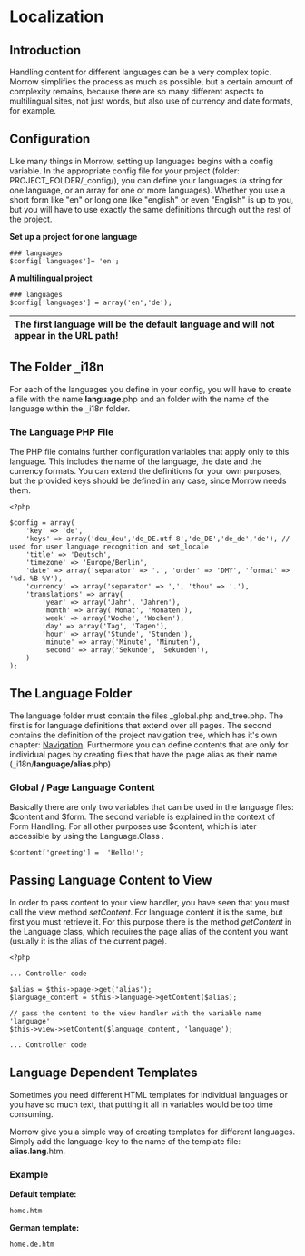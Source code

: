# Localization #



## Introduction ##

Handling content for different languages can be a very complex topic. Morrow simplifies the process as much as possible, but a certain amount of complexity remains, because there are so many different aspects to multilingual sites, not just words, but also use of currency and date formats, for example.

## Configuration ##

Like many things in Morrow, setting up languages begins with a config variable. In the appropriate config file for your project (folder: PROJECT\_FOLDER/`_`config/), you can define your languages (a string for one language, or an array for one or more languages). Whether you use a short form like "en" or long one like "english" or even "English" is up to you, but you will have to use exactly the same definitions through out the rest of the project.

**Set up a project for one language**
```
### languages
$config['languages']= 'en';
```
**A multilingual project**
```
### languages
$config['languages'] = array('en','de');
```

| The first language will be the default language and will not appear in the URL path! |
|:-------------------------------------------------------------------------------------|

## The Folder `_`i18n ##

For each of the languages you define in your config, you will have to create a file with the name **language**.php and an folder with the name of the language within the `_`i18n folder.

### The Language PHP File ###

The PHP file contains further configuration variables that apply only to this language. This includes the name of the language, the date and the currency formats. You can extend the definitions for your own purposes, but the provided keys should be defined in any case, since Morrow needs them.

```
<?php
 
$config = array(
    'key' => 'de',
    'keys' => array('deu_deu','de_DE.utf-8','de_DE','de_de','de'), // used for user language recognition and set_locale
    'title' => 'Deutsch',
    'timezone' => 'Europe/Berlin',
    'date' => array('separator' => '.', 'order' => 'DMY', 'format' => '%d. %B %Y'),
    'currency' => array('separator' => ',',	'thou' => '.'),
    'translations' => array(
        'year' => array('Jahr', 'Jahren'),
        'month' => array('Monat', 'Monaten'),
        'week' => array('Woche', 'Wochen'),
        'day' => array('Tag', 'Tagen'),
        'hour' => array('Stunde', 'Stunden'),
        'minute' => array('Minute', 'Minuten'),
        'second' => array('Sekunde', 'Sekunden'),
    )
);
```

## The Language Folder ##

The language folder must contain the files _global.php and_tree.php. The first is for language definitions that extend over all pages. The second contains the definition of the project navigation tree, which has it's own chapter: [Navigation](ClassesNavigation.md). Furthermore you can define contents that are only for individual pages by creating files that have the page alias as their name (`_`i18n/**language/alias**.php)

### Global / Page Language Content ###

Basically there are only two variables that can be used in the language files: $content and $form. The second variable is explained in the context of Form Handling. For all other purposes use $content, which is later accessible by using the Language.Class .

```
$content['greeting'] =  'Hello!';
```

## Passing Language Content to View ##

In order to pass content to your view handler, you have seen that you must call the view method _setContent_. For language content it is the same, but first you must retrieve it. For this purpose there is the method _getContent_ in the Language class, which requires the page alias of the content you want (usually it is the alias of the current page).

```
<?php

... Controller code

$alias = $this->page->get('alias');
$language_content = $this->language->getContent($alias);
 
// pass the content to the view handler with the variable name 'language'
$this->view->setContent($language_content, 'language');

... Controller code

```

## Language Dependent Templates ##

Sometimes you need different HTML templates for individual languages or you have so much text, that putting it all in variables would be too time consuming.

Morrow give you a simple way of creating templates for different languages. Simply add the language-key to the name of the template file: **alias**.**lang**.htm.

### Example ###
**Default template:**
```
home.htm
```
**German template:**
```
home.de.htm
```